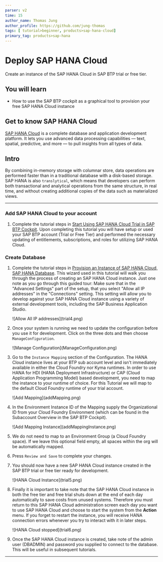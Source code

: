 ```yaml
---
parser: v2
time: 15
author_name: Thomas Jung
author_profile: https://github.com/jung-thomas
tags: [ tutorial>beginner, products>sap-hana-cloud]
primary_tag: products>sap-hana
---
```


# Deploy SAP HANA Cloud

<!-- description --> Create an instance of the SAP HANA Cloud in SAP BTP trial or free tier.

## You will learn

- How to use the SAP BTP cockpit as a graphical tool to provision your free SAP HANA Cloud instance
  
## Get to know SAP HANA Cloud

[SAP HANA Cloud](https://developers.sap.com/topics/hana.html) is a complete database and application development platform. It lets you use advanced data processing capabilities — text, spatial, predictive, and more — to pull insights from all types of data.

## Intro

By combining in-memory storage with columnar store, data operations are performed faster than in a traditional database with a disk-based storage. SAP HANA is also `translytical`, which means that developers can perform both transactional and analytical operations from the same structure, in real time, and without creating additional copies of the data such as materialized views.

---

### Add SAP HANA Cloud to your account

1. Complete the tutorial steps in [Start Using SAP HANA Cloud Trial in SAP BTP Cockpit](hana-cloud-mission-trial-2). Upon completing this tutorial you will have setup or used your SAP BTP account (Trial or Free Tier) and performed the necessary updating of entitlements, subscriptions, and roles for utilizing SAP HANA Cloud.

### Create Database

1. Complete the tutorial steps in [Provision an Instance of SAP HANA Cloud, SAP HANA Database](hana-cloud-mission-trial-3). This wizard used in this tutorial will walk you through the process of creating an SAP HANA Cloud instance. Just one note as you go through this guided tour: Make sure that in the "Advanced Settings" part of the setup, that you select "Allow all IP addresses" in the "Connections" setting. This setting will allow you to develop against your SAP HANA Cloud instance using a variety of external development tools, including the SAP Business Application Studio.

    <!-- border -->![Allow All IP addresses](trial4.png)

1. Once your system is running we need to update the configuration before you use it for development. Click on the three dots and then choose `ManageConfiguration`.

    <!-- border -->![Manage Configuration](ManageConfiguration.png)

1. Go to the `Instance Mapping` section of the Configuration. The HANA Cloud instance lives at your BTP sub account level and isn't immediately available in either the Cloud Foundry nor Kyma runtimes. In order to use HANA for HDI (HANA Deployment Infrastructure) or CAP (Cloud Application Programming Model) based development, you need to map the instance to your runtime of choice. For this Tutorial we will map to the default Cloud Foundry runtime of your trial account.  

    <!-- border -->![Add Mapping](addMapping.png)

1. In the Environment Instance ID of the Mapping supply the Organizational ID from your Cloud Foundry Environment (which can be found in the Subaccount Overview in the SAP BTP Cockpit).

    <!-- border -->![Add Mapping Instance](addMappingInstance.png)

1. We do not need to map to an Environment Group (a Cloud Foundry space). If we leave this optional field empty, all spaces within the org will be automatically mapped.

1. Press `Review and Save` to complete your changes.

1. You should now have a new SAP HANA Cloud instance created in the SAP BTP trial or free tier ready for development.

    <!-- border -->![HANA Cloud Instance](trial5.png)

1. Finally it is important to take note that the SAP HANA Cloud instance in both the free tier and free trial shuts down at the end of each day automatically to save costs from unused systems. Therefore you must return to this SAP HANA Cloud administration screen each day you want to use  SAP HANA Cloud and choose to start the system from the **Action** menu.  If you forget to restart the instance, you will receive HANA connection errors whenever you try to interact with it in later steps.

    <!-- border -->![HANA Cloud stopped](trial6.png)

1. Once the SAP HANA Cloud instance is created, take note of the admin user (DBADMIN) and password you supplied to connect to the database. This will be useful in subsequent tutorials.

---
